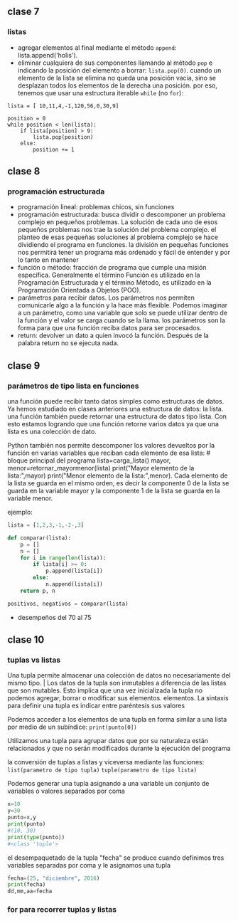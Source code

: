 
## clase 7

### listas

- agregar elementos al final mediante el método `append`: lista.append('holis').
- eliminar cualquiera de sus componentes llamando al método `pop` e indicando la posición del elemento a borrar: `lista.pop(0)`. cuando un elemento de la lista se elimina no queda una posición vacía, sino se desplazan todos los elementos de la derecha una posición. por eso, tenemos que usar una estructura iterable `while` (no `for`):

```
lista = [ 10,11,4,-1,120,56,0,30,9]

position = 0
while position < len(lista):
    if lista[position] > 9:
        lista.pop(position)
    else:
        position += 1
```

## clase 8

### programación estructurada

- programación lineal: problemas chicos, sin funciones
- programación estructurada: busca dividir o descomponer un problema complejo en pequeños problemas. La solución de cada uno de esos pequeños problemas nos trae la solución del problema complejo. el planteo de esas pequeñas soluciones al problema complejo se hace dividiendo el programa en funciones. la división en pequeñas funciones nos permitirá tener un programa más ordenado y fácil de entender y por lo tanto en mantener
- función o método: fracción de programa que cumple una misión específica. Generalmente el término Función es utilizado en la Programación Estructurada y el término Método, es utilizado en la Programación Orientada a Objetos (POO).
- parámetros para recibir datos. Los parámetros nos permiten comunicarle algo a la función y la hace más flexible. Podemos imaginar a un parámetro, como una variable que solo se puede utilizar dentro de la función y el valor se carga cuando se la llama. los parámetros son la forma para que una función reciba datos para ser procesados.
- return: devolver un dato a quien invocó la función. Después de la palabra return no se ejecuta nada.

## clase 9

### parámetros de tipo lista en funciones

 una función puede recibir tanto datos simples como estructuras de datos. Ya hemos estudiado en clases anteriores una estructura de datos: la lista. una función también puede retornar una estructura de datos tipo lista. Con esto estamos logrando que una función retorne varios datos ya que una lista es una colección de dato.

Python también nos permite descomponer los valores devueltos por la función en varias variables que reciban cada elemento de esa lista: # bloque principal del programa lista=carga_lista() mayor, menor=retornar_mayormenor(lista) print("Mayor elemento de la lista:",mayor) print("Menor elemento de la lista:",menor). Cada elemento de la lista se guarda en el mismo orden, es decir la componente 0 de la lista se guarda en la variable mayor y la componente 1 de la lista se guarda en la variable menor.

ejemplo:

```python
lista = [1,2,3,-1,-2-,3]

def comparar(lista):
    p = []
    n = []
    for i in range(len(lista)):
        if lista[i] >= 0:
            p.append(lista[i])
        else:
            n.append(lista[i])
    return p, n

positivos, negativos = comparar(lista)
```
 
- desempeños del 70 al 75

## clase 10

### tuplas vs listas

Una tupla permite almacenar una colección de datos no necesariamente del mismo tipo. | Los datos de la tupla son inmutables a diferencia de las listas que son mutables. Esto implica que una vez inicializada la tupla no podemos agregar, borrar o modificar sus elementos. elementos. La sintaxis para definir una tupla es indicar entre paréntesis sus valores

Podemos acceder a los elementos de una tupla en forma similar a una lista por medio de un subíndice: `print(punto[0])`

Utilizamos una tupla para agrupar datos que por su naturaleza están relacionados y que no serán modificados durante la ejecución del programa

la conversión de tuplas a listas y viceversa mediante las funciones: `list(parametro de tipo tupla)` `tuple(parametro de tipo lista)`

Podemos generar una tupla asignando a una variable un conjunto de variables o valores separados por coma

```py
x=10 
y=30 
punto=x,y 
print(punto)
#(10, 30)
print(type(punto))
#<class 'tuple'>
```

el desempaquetado de la tupla "fecha" se produce cuando definimos tres variables separadas por coma y le asignamos una tupla

```py
fecha=(25, "diciembre", 2016) 
print(fecha) 
dd,mm,aa=fecha
```



### for para recorrer tuplas y listas




